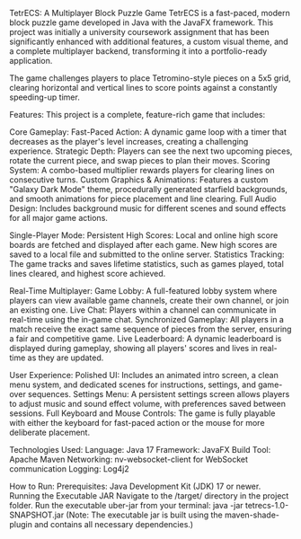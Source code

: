 TetrECS: A Multiplayer Block Puzzle Game
TetrECS is a fast-paced, modern block puzzle game developed in Java with the JavaFX framework. This project was initially a university coursework assignment that has been significantly enhanced with additional features, a custom visual theme, and a complete multiplayer backend, transforming it into a portfolio-ready application.

The game challenges players to place Tetromino-style pieces on a 5x5 grid, clearing horizontal and vertical lines to score points against a constantly speeding-up timer.

Features:
This project is a complete, feature-rich game that includes:

Core Gameplay:
Fast-Paced Action: A dynamic game loop with a timer that decreases as the player's level increases, creating a challenging experience.
Strategic Depth: Players can see the next two upcoming pieces, rotate the current piece, and swap pieces to plan their moves.
Scoring System: A combo-based multiplier rewards players for clearing lines on consecutive turns.
Custom Graphics & Animations: Features a custom "Galaxy Dark Mode" theme, procedurally generated starfield backgrounds, and smooth animations for piece placement and line clearing.
Full Audio Design: Includes background music for different scenes and sound effects for all major game actions.


Single-Player Mode:
Persistent High Scores: Local and online high score boards are fetched and displayed after each game. New high scores are saved to a local file and submitted to the online server.
Statistics Tracking: The game tracks and saves lifetime statistics, such as games played, total lines cleared, and highest score achieved.


Real-Time Multiplayer:
Game Lobby: A full-featured lobby system where players can view available game channels, create their own channel, or join an existing one.
Live Chat: Players within a channel can communicate in real-time using the in-game chat.
Synchronized Gameplay: All players in a match receive the exact same sequence of pieces from the server, ensuring a fair and competitive game.
Live Leaderboard: A dynamic leaderboard is displayed during gameplay, showing all players' scores and lives in real-time as they are updated.


User Experience:
Polished UI: Includes an animated intro screen, a clean menu system, and dedicated scenes for instructions, settings, and game-over sequences.
Settings Menu: A persistent settings screen allows players to adjust music and sound effect volume, with preferences saved between sessions.
Full Keyboard and Mouse Controls: The game is fully playable with either the keyboard for fast-paced action or the mouse for more deliberate placement.

Technologies Used:
Language: Java 17
Framework: JavaFX
Build Tool: Apache Maven
Networking: nv-websocket-client for WebSocket communication
Logging: Log4j2

How to Run: 
Prerequisites: 
Java Development Kit (JDK) 17 or newer.
Running the Executable JAR
Navigate to the /target/ directory in the project folder.
Run the executable uber-jar from your terminal:
java -jar tetrecs-1.0-SNAPSHOT.jar
(Note: The executable jar is built using the maven-shade-plugin and contains all necessary dependencies.)